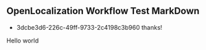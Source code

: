 ## OpenLocalization Workflow Test MarkDown
* 3dcbe3d6-226c-49ff-9733-2c4198c3b960 
thanks!

Hello world